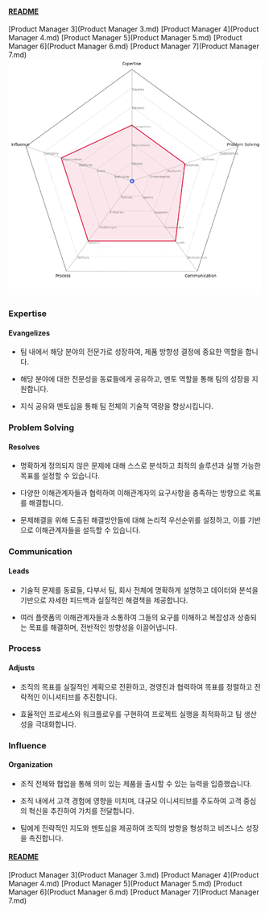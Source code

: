 
#### [README](README.md)
[Product Manager 3](Product Manager 3.md)
[Product Manager 4](Product Manager 4.md)
[Product Manager 5](Product Manager 5.md)
[Product Manager 6](Product Manager 6.md)
[Product Manager 7](Product Manager 7.md)
<picture>
  <img alt="Template Chart" src="charts/Product Manager 6.png">
</picture>

        
### Expertise
            
#### Evangelizes

* 팀 내에서 해당 분야의 전문가로 성장하여, 제품 방향성 결정에 중요한 역할을 합니다.

* 해당 분야에 대한 전문성을 동료들에게 공유하고, 멘토 역할을 통해 팀의 성장을 지원합니다.

* 지식 공유와 멘토십을 통해 팀 전체의 기술적 역량을 향상시킵니다.
        
### Problem Solving
            
#### Resolves

* 명확하게 정의되지 않은 문제에 대해 스스로 분석하고 최적의 솔루션과 실행 가능한 목표를 설정할 수 있습니다.

* 다양한 이해관계자들과 협력하여 이해관계자의 요구사항을 충족하는 방향으로 목표를 해결합니다.

* 문제해결을 위해 도출된 해결방안들에 대해 논리적 우선순위를 설정하고, 이를 기반으로 이해관계자들을 설득할 수 있습니다.

### Communication
            
#### Leads

* 기술적 문제를 동료들, 다부서 팀, 회사 전체에 명확하게 설명하고 데이터와 분석을 기반으로 자세한 피드백과 실질적인 해결책을 제공합니다.

* 여러 플랫폼의 이해관계자들과 소통하여 그들의 요구를 이해하고 복잡성과 상충되는 목표를 해결하며, 전반적인 방향성을 이끌어냅니다.

### Process
            
#### Adjusts

* 조직의 목표를 실질적인 계획으로 전환하고, 경영진과 협력하여 목표를 정렬하고 전략적인 이니셔티브를 추진합니다.

* 효율적인 프로세스와 워크플로우를 구현하여 프로젝트 실행을 최적화하고 팀 생산성을 극대화합니다.

### Influence
            
#### Organization

* 조직 전체와 협업을 통해 의미 있는 제품을 출시할 수 있는 능력을 입증했습니다.

* 조직 내에서 고객 경험에 영향을 미치며, 대규모 이니셔티브를 주도하여 고객 중심의 혁신을 추진하여 가치를 전달합니다.

* 팀에게 전략적인 지도와 멘토십을 제공하여 조직의 방향을 형성하고 비즈니스 성장을 촉진합니다.

#### [README](README.md)
[Product Manager 3](Product Manager 3.md)
[Product Manager 4](Product Manager 4.md)
[Product Manager 5](Product Manager 5.md)
[Product Manager 6](Product Manager 6.md)
[Product Manager 7](Product Manager 7.md)